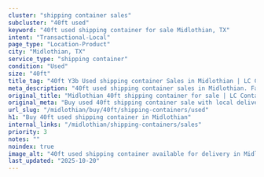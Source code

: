 ```yaml
---
cluster: "shipping container sales"
subcluster: "40ft used"
keyword: "40ft used shipping container for sale Midlothian, TX"
intent: "Transactional-Local"
page_type: "Location-Product"
city: "Midlothian, TX"
service_type: "shipping container"
condition: "Used"
size: "40ft"
title_tag: "40ft Y3b Used shipping container Sales in Midlothian | LC Container"
meta_description: "40ft used shipping container sales in Midlothian. Fast delivery, competitive pricing. Serving shipping containers area. Quote ID: R8K. Call (214) 524-4168 for your free quote today."
original_title: "Midlothian 40ft shipping container for sale | LC Container"
original_meta: "Buy used 40ft shipping container sale with local delivery in Midlothian, TX. LC Container — local Since 2003. Request a fast quote today."
url_slug: "/midlothian/buy/40ft/shipping-containers/used"
h1: "Buy 40ft used shipping container in Midlothian"
internal_links: "/midlothian/shipping-containers/sales"
priority: 3
notes: ""
noindex: true
image_alt: "40ft used shipping container available for delivery in Midlothian"
last_updated: "2025-10-20"
---
```


<!-- TODO: Add unique city/inventory copy, images, and internal links here. -->

